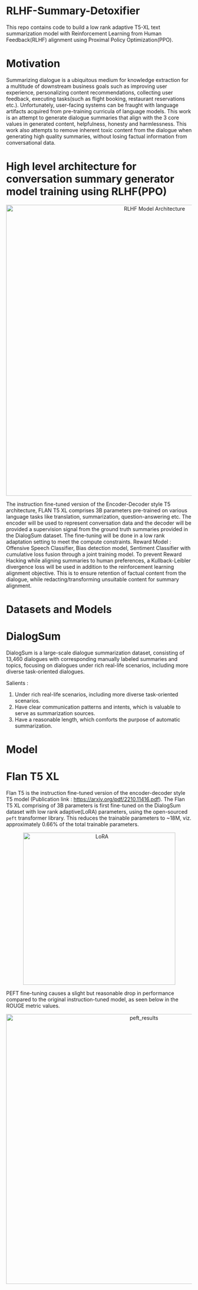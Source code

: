 # RLHF-Summary-Detoxifier

This repo contains code to build a low rank adaptive T5-XL text summarization model with Reinforcement Learning from Human Feedback(RLHF) alignment using Proximal Policy Optimization(PPO).

# Motivation
Summarizing dialogue is a ubiquitous medium for knowledge extraction for a multitude of downstream business goals such as improving user experience, personalizing content recommendations, collecting user feedback, executing tasks(such as flight booking, restaurant reservations etc.). Unfortunately, user-facing systems can be fraught with language artifacts acquired from pre-training curricula of language models. This work is an attempt to generate dialogue summaries that align with the 3 core values in generated content, helpfulness, honesty and harmlessness. This work also attempts to remove inherent toxic content from the dialogue when generating high quality summaries, without losing factual information from conversational data. 

# High level architecture for conversation summary generator model training using RLHF(PPO)
<p align="center">
  <img width="789" alt="RLHF Model Architecture" src="https://github.com/iwinterknight/RLHF-Summary-Detoxifier/assets/37212007/efa1b1c9-7123-41a3-839b-b10c86a87c25">
</p>

The instruction fine-tuned version of the Encoder-Decoder style T5 architecture, FLAN T5 XL comprises 3B parameters pre-trained on various language tasks like translation, summarization, question-answering etc.
The encoder will be used to represent conversation data and the decoder will be provided a supervision signal from the ground truth summaries provided in the DialogSum dataset. The fine-tuning will be done in a low rank adaptation setting to meet the compute constraints.
Reward Model : Offensive Speech Classifier, Bias detection model, Sentiment Classifier with cumulative loss fusion through a joint training model.
To prevent Reward Hacking while aligning summaries to human preferences, a Kullback-Leibler divergence loss will be used in addition to the reinforcement learning alignment objective. This is to ensure retention of factual content from the dialogue, while redacting/transforming unsuitable content for summary alignment.

# Datasets and Models
# DialogSum
DialogSum is a large-scale dialogue summarization dataset, consisting of 13,460 dialogues with corresponding manually labeled summaries and topics, focusing on dialogues under rich real-life scenarios, including more diverse task-oriented dialogues.

Salients : 
1. Under rich real-life scenarios, including more diverse task-oriented scenarios.
2. Have clear communication patterns and intents, which is valuable to serve as summarization sources.
3. Have a reasonable length, which comforts the purpose of automatic summarization.

# Model
# Flan T5 XL
Flan T5 is the instruction fine-tuned version of the encoder-decoder style T5 model (Publication link : https://arxiv.org/pdf/2210.11416.pdf). The Flan T5 XL comprising of 3B parameters is first fine-tuned on the DialogSum dataset with low rank adaptive(LoRA) parameters, using the open-sourced `peft` transformer library. This reduces the trainable parameters to ~18M, viz. approximately 0.66% of the total trainable parameters. 
<p align="center">
  <img width="413" alt="LoRA" src="https://github.com/iwinterknight/RLHF-Summary-Detoxifier/assets/37212007/4a8ecc37-3035-4216-aba6-06fbb9360312">
</p>

PEFT fine-tuning causes a slight but reasonable drop in performance compared to the original instruction-tuned model, as seen below in the ROUGE metric values.
<p align="center">
  <img width="732" alt="peft_results" src="https://github.com/iwinterknight/RLHF-Summary-Detoxifier/assets/37212007/b5edb5dc-3b37-43a9-ac38-dc63a89be099">
</p>
